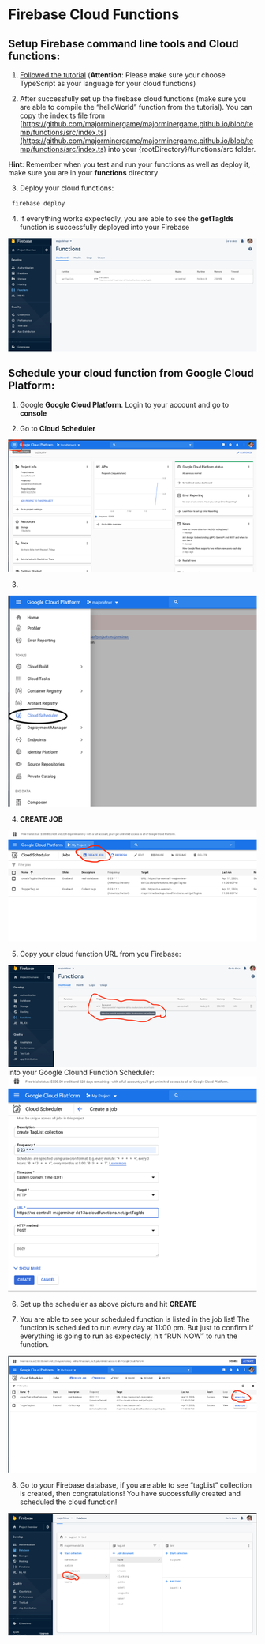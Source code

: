 # Firebase Cloud Functions

## Setup Firebase command line tools and Cloud functions:
1. [Followed the tutorial](https://www.youtube.com/watch?v=DYfP-UIKxH0)
(**Attention**: Please make sure your choose TypeScript as your language for your cloud functions)

2. After successfully set up the firebase cloud functions (make sure you are able to compile the “helloWorld” function from the tutorial). You can copy the index.ts file from [https://github.com/majorminergame/majorminergame.github.io/blob/temp/functions/src/index.ts](https://github.com/majorminergame/majorminergame.github.io/blob/temp/functions/src/index.ts) into your {rootDirectory}/functions/src folder.

**Hint**: Remember when you test and run your functions as well as deploy it, make sure you are in your **functions** directory

3. Deploy your cloud functions: 
```bash
 firebase deploy
```
    
4. If everything works expectedly, you are able to see the **getTagIds** function is successfully deployed into your Firebase
<img src="images/image1.png"/>

## Schedule your cloud function from Google Cloud Platform:

1. Google **Google Cloud Platform**. Login to your account and go to **console**

2. Go to **Cloud Scheduler**
<img src="images/image2.png"/>

3. 
<img src="images/image3.png"/>

4. **CREATE JOB**
<img src="images/image4.png"/>

5. Copy your cloud function URL from you Firebase:
<img src="images/image5.png"/>
into your Google Clound Function Scheduler:
<img src="images/image6.png"/>

6. Set up the scheduler as above picture and hit **CREATE**

7. You are able to see your scheduled function is listed in the job list! The function is scheduled to run every day at 11:00 pm. But just to confirm if everything is going to run as expectedly, hit “RUN NOW” to run the function. 
<img src="images/image7.png"/>

8. Go to your Firebase database, if you are able to see “tagList” collection is created, then congratulations! You have successfully created and scheduled the cloud function!
<img src="images/image8.png"/>
